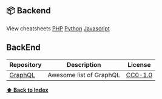 ## 📦 Backend
View cheatsheets
[PHP](Awesome/Awesome-Cheatsheets/PHP.md)
[Python](Awesome/Awesome-Cheatsheets/Python.md)
[Javascript](Awesome/Awesome-Cheatsheets/Javascript.md)

## BackEnd

| Repository                                               | Description             | License                                                                |
| -------------------------------------------------------- | ----------------------- | ---------------------------------------------------------------------- |
| [GraphQL](https://github.com/chentsulin/awesome-graphql) | Awesome list of GraphQL | [CC0-1.0](https://creativecommons.org/publicdomain/zero/1.0/legalcode) |

**[⬆ Back to Index](#index)**